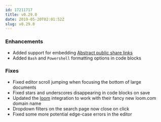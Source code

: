 ```yaml
---
id: 17211717
title: v0.29.0
date: 2019-05-20T02:01:52Z
slug: v0.29.0
---
```

    
### Enhancements

- Added support for embedding [Abstract public share links](https://abstract.com/blog/public-sharing/)
- Added `Bash` and `Powershell` formatting options in code blocks

### Fixes

- Fixed editor scroll jumping when focusing the bottom of large documents
- Fixed stars and underscores disappearing in code blocks on save
- Updated the [loom](https://www.loom.com) integration to work with their fancy new loom.com domain name
- Dropdown filters on the search page now close on click
- Fixed some more potential edge-case errors in the editor
      